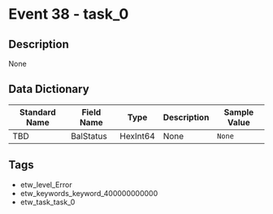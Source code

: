 # Event 38 - task_0

## Description
None

## Data Dictionary
|Standard Name|Field Name|Type|Description|Sample Value|
|---|---|---|---|---|
|TBD|BalStatus|HexInt64|None|`None`|

## Tags
* etw_level_Error
* etw_keywords_keyword_400000000000
* etw_task_task_0